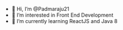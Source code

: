 - 👋 Hi, I’m @Padmaraju21
- 👀 I’m interested in Front End Development
- 🌱 I’m currently learning ReactJS and Java 8


